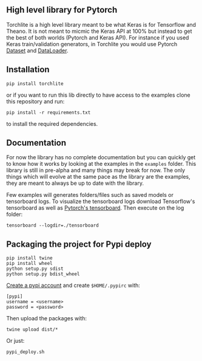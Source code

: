 ## High level library for Pytorch

Torchlite is a high level library meant to be what Keras is for Tensorflow and Theano.
It is not meant to micmic the Keras API at 100% but instead to get the best of both
worlds (Pytorch and Keras API). 
For instance if you used Keras train/validation generators, in Torchlite you would
use Pytorch [Dataset](http://pytorch.org/docs/master/data.html#torch.utils.data.Dataset) and
[DataLoader](http://pytorch.org/docs/master/data.html#torch.utils.data.DataLoader).

## Installation

```
pip install torchlite
```

or if you want to run this lib directly to have access to the examples clone this repository and run:

```
pip install -r requirements.txt
```

to install the required dependencies.

## Documentation

For now the library has no complete documentation but you can quickly get to know how
it works by looking at the examples in the `examples` folder. This library is still in
pre-alpha and many things may break for now. The only things which will evolve at the same
pace as the library are the examples, they are meant to always be up to date with
the library.

Few examples will generates folders/files such as saved models or tensorboard logs.
To visualize the tensorboard logs download Tensorflow's tensorboard as well as 
[Pytorch's tensorboard](https://github.com/lanpa/tensorboard-pytorch). Then execute on the
log folder:
```
tensorboard --logdir=./tensorboard
```

## Packaging the project for Pypi deploy

```
pip install twine
pip install wheel
python setup.py sdist
python setup.py bdist_wheel
```

[Create a pypi account](https://packaging.python.org/tutorials/distributing-packages/#id76) and create `$HOME/.pypirc` with:
```
[pypi]
username = <username>
password = <password>
```

Then upload the packages with:
```
twine upload dist/*
```

Or just:
```
pypi_deploy.sh
```
